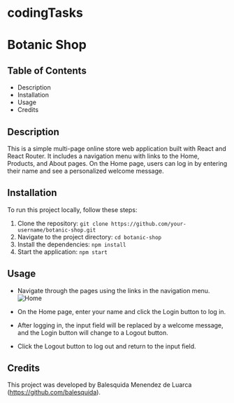 # codingTasks

# Botanic Shop

## Table of Contents
- Description
- Installation
- Usage
- Credits

## Description
This is a simple multi-page online store web application built with React and React Router. It includes a navigation menu with links to the Home, Products, and About pages. On the Home page, users can log in by entering their name and see a personalized welcome message.

## Installation
To run this project locally, follow these steps:
1. Clone the repository: `git clone https://github.com/your-username/botanic-shop.git`
2. Navigate to the project directory: `cd botanic-shop`
3. Install the dependencies: `npm install`
4. Start the application: `npm start`

## Usage
- Navigate through the pages using the links in the navigation menu.
![Home]([URL-de-la-imagen](https://github.com/balesquida/codingTasks/blob/main/Captura%20de%20pantalla%202024-06-12%20195342.png?raw=true))

- On the Home page, enter your name and click the Login button to log in.
- After logging in, the input field will be replaced by a welcome message, and the Login button will change to a Logout button.
- Click the Logout button to log out and return to the input field.

## Credits
This project was developed by Balesquida Menendez de Luarca (https://github.com/balesquida).
